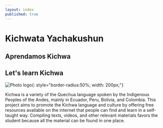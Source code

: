 ```yaml
---
layout: index
published: true
---
```


# Kichwata Yachakushun
## Aprendamos Kichwa
## Let's learn Kichwa

![Photo logo](/images/Photo_logo.png){: style="border-radius:50%; width: 200px;"}

Kichwa is a variety of the Quechua language spoken by the Indigenous Peoples of the Andes, mainly in Ecuador, Peru, Bolivia, and Colombia. This project aims to promote the Kichwa language and culture by offering free resources available on the internet that people can find and learn in a self-taught way. Compiling texts, videos, and other relevant materials favors the student because all the material can be found in one place.
